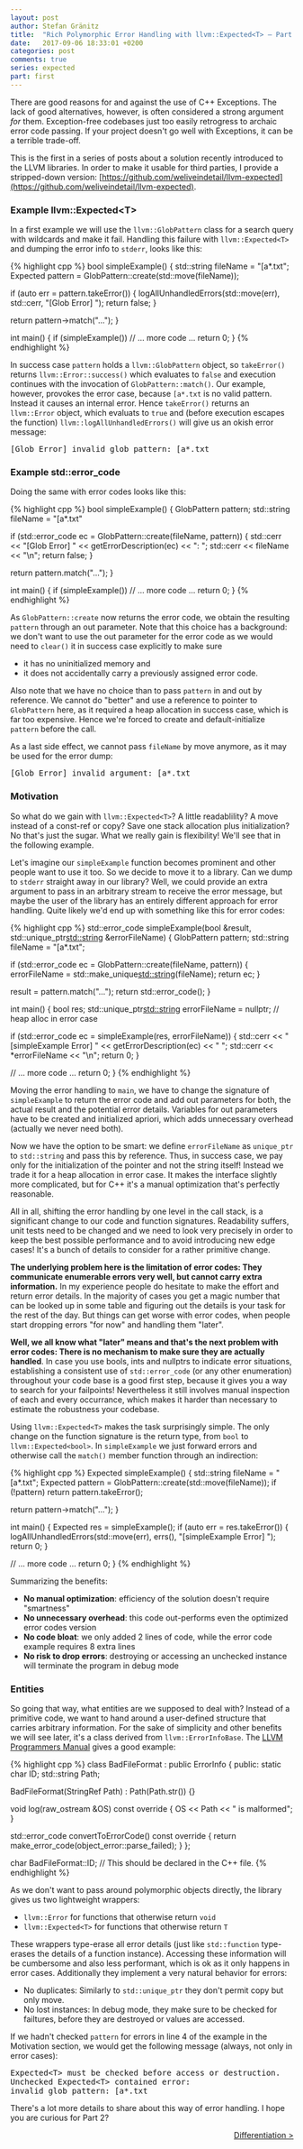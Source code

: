 ```yaml
---
layout: post
author: Stefan Gränitz
title:  "Rich Polymorphic Error Handling with llvm::Expected<T> — Part 1"
date:   2017-09-06 18:33:01 +0200
categories: post
comments: true
series: expected
part: first
--- 
```


There are good reasons for and against the use of C++ Exceptions. The lack of good alternatives, however, is often considered a strong argument _for_ them. Exception-free codebases just too easily retrogress to archaic error code passing. If your project doesn't go well with Exceptions, it can be a terrible trade-off.

This is the first in a series of posts about a solution recently introduced to the LLVM libraries. In order to make it usable for third parties, I provide a stripped-down version: 
[https://github.com/weliveindetail/llvm-expected](https://github.com/weliveindetail/llvm-expected).

### Example llvm::Expected&lt;T&gt;

In a first example we will use the `llvm::GlobPattern` class for a search query with wildcards and make it fail. Handling this failure with `llvm::Expected<T>` and dumping the error info to `stderr`, looks like this:

{% highlight cpp %}
bool simpleExample() {
  std::string fileName = "[a*.txt";
  Expected<GlobPattern> pattern = GlobPattern::create(std::move(fileName));

  if (auto err = pattern.takeError()) {
    logAllUnhandledErrors(std::move(err), std::cerr, "[Glob Error] ");
    return false;
  }

  return pattern->match("...");
}

int main() {
  if (simpleExample())
    // ... more code ...
  return 0;
}
{% endhighlight %}

In success case `pattern` holds a `llvm::GlobPattern` object, so `takeError()` returns `llvm::Error::success()` which evaluates to `false` and execution continues with the invocation of `GlobPattern::match()`. Our example, however, provokes the error case, because `[a*.txt` is no valid pattern. Instead it causes an internal error. Hence `takeError()` returns an `llvm::Error` object, which evaluats to `true` and (before execution escapes the function) `llvm::logAllUnhandledErrors()` will give us an okish error message:

<pre>
[Glob Error] invalid glob pattern: [a*.txt
</pre>

### Example std::error_code

Doing the same with error codes looks like this:

{% highlight cpp %}
bool simpleExample() {
  GlobPattern pattern;
  std::string fileName = "[a*.txt"

  if (std::error_code ec = GlobPattern::create(fileName, pattern)) {
    std::cerr << "[Glob Error] " << getErrorDescription(ec) << ": ";
    std::cerr << fileName << "\n";
    return false;
  }

  return pattern.match("...");
}

int main() {
  if (simpleExample())
    // ... more code ...
  return 0;
}
{% endhighlight %}

As `GlobPattern::create` now returns the error code, we obtain the resulting `pattern` through an out parameter. Note that this choice has a background: we don't want to use the out parameter for the error code as we would need to `clear()` it in success case explicitly to make sure
* it has no uninitialized memory and 
* it does not accidentally carry a previously assigned error code.

Also note that we have no choice than to pass `pattern` in and out by reference. We cannot do "better" and use a reference to pointer to `GlobPattern` here, as it required a heap allocation in success case, which is far too expensive. Hence we're forced to create and default-initialize `pattern` before the call. 

As a last side effect, we cannot pass `fileName` by move anymore, as it may be used for the error dump:

<pre>
[Glob Error] invalid_argument: [a*.txt
</pre>

### Motivation

So what do we gain with `llvm::Expected<T>`? A little readablility? A move instead of a const-ref or copy? Save one stack allocation plus initialization? No that's just the sugar. What we really gain is flexibility! We'll see that in the following example.

Let's imagine our `simpleExample` function becomes prominent and other people want to use it too. So we decide to move it to a library. Can we dump to `stderr` straight away in our library? Well, we could provide an extra argument to pass in an arbitrary stream to receive the error message, but maybe the user of the library has an entirely different approach for error handling. Quite likely we'd end up with something like this for error codes:

{% highlight cpp %}
std::error_code simpleExample(bool &result, 
                              std::unique_ptr<std::string> &errorFileName) {
  GlobPattern pattern;
  std::string fileName = "[a*.txt";

  if (std::error_code ec = GlobPattern::create(fileName, pattern)) {
    errorFileName = std::make_unique<std::string>(fileName);
    return ec;
  }

  result = pattern.match("...");
  return std::error_code();
}

int main() {
  bool res;
  std::unique_ptr<std::string> errorFileName = nullptr; // heap alloc in error case

  if (std::error_code ec = simpleExample(res, errorFileName)) {
    std::cerr << "[simpleExample Error] " << getErrorDescription(ec) << " ";
    std::cerr << *errorFileName << "\n";
    return 0;
  }

  // ... more code ...
  return 0;
}
{% endhighlight %}

Moving the error handling to `main`, we have to change the signature of `simpleExample` to return the error code and add out parameters for both, the actual result and the potential error details. Variables for out parameters have to be created and initialized apriori, which adds unnecessary overhead (actually we never need both).

Now we have the option to be smart: we define `errorFileName` as `unique_ptr` to `std::string` and pass this by reference. Thus, in success case, we pay only for the initialization of the pointer and not the string itself! Instead we trade it for a heap allocation in error case. It makes the interface slightly more complicated, but for C++ it's a manual optimization that's perfectly reasonable.

All in all, shifting the error handling by one level in the call stack, is a significant change to our code and function signatures. Readability suffers, unit tests need to be changed and we need to look very precisely in order to keep the best possible performance and to avoid introducing new edge cases! It's a bunch of details to consider for a rather primitive change.

**The underlying problem here is the limitation of error codes: They communicate enumerable errors very well, but cannot carry extra information.** In my experience people do hesitate to make the effort and return error details. In the majority of cases you get a magic number that can be looked up in some table and figuring out the details is your task for the rest of the day. But things can get worse with error codes, when people start dropping errors "for now" and handling them "later".

**Well, we all know what "later" means and that's the next problem with error codes: There is no mechanism to make sure they are actually handled**. In case you use bools, ints and nullptrs to indicate error situations, establishing a consistent use of `std::error_code` (or any other enumeration) throughout your code base is a good first step, because it gives you a way to search for your failpoints! Nevertheless it still involves manual inspection of each and every occurrance, which makes it harder than necessary to estimate the robustness your codebase.

Using `llvm::Expected<T>` makes the task surprisingly simple. The only change on the function signature is the return type, from `bool` to `llvm::Expected<bool>`. In `simpleExample` we just forward errors and otherwise call the `match()` member function through an indirection:

{% highlight cpp %}
Expected<bool> simpleExample() {
  std::string fileName = "[a*.txt";
  Expected<GlobPattern> pattern = GlobPattern::create(std::move(fileName));
  if (!pattern)
    return pattern.takeError();

  return pattern->match("...");
}

int main() {
  Expected<bool> res = simpleExample();
  if (auto err = res.takeError()) {
    logAllUnhandledErrors(std::move(err), errs(), "[simpleExample Error] ");
    return 0;
  }

  // ... more code ...
  return 0;
}
{% endhighlight %}

Summarizing the benefits:

* **No manual optimization**: efficiency of the solution doesn't require "smartness"
* **No unnecessary overhead**: this code out-performs even the optimized error codes version
* **No code bloat**: we only added 2 lines of code, while the error code example requires 8 extra lines
* **No risk to drop errors**: destroying or accessing an unchecked instance will terminate the program in debug mode

### Entities

So going that way, what entities are we supposed to deal with? Instead of a primitive code, we want to hand around a user-defined structure that carries arbitrary information. For the sake of simplicity and other benefits we will see later, it's a class derived from `llvm::ErrorInfoBase`. The [LLVM Programmers Manual](http://llvm.org/docs/ProgrammersManual.html) gives a good example:

{% highlight cpp %}
class BadFileFormat : public ErrorInfo<BadFileFormat> {
public:
  static char ID;
  std::string Path;

  BadFileFormat(StringRef Path) : Path(Path.str()) {}

  void log(raw_ostream &OS) const override {
    OS << Path << " is malformed";
  }

  std::error_code convertToErrorCode() const override {
    return make_error_code(object_error::parse_failed);
  }
};

char BadFileFormat::ID; // This should be declared in the C++ file.
{% endhighlight %}

As we don't want to pass around polymorphic objects directly, the library gives us two lightweight wrappers: 

* `llvm::Error` for functions that otherwise return `void`
* `llvm::Expected<T>` for functions that otherwise return `T`

These wrappers type-erase all error details (just like `std::function` type-erases the details of a function instance). Accessing these information will be cumbersome and also less performant, which is ok as it only happens in error cases. Additionally they implement a very natural behavior for errors:

* No duplicates: Similarly to `std::unique_ptr` they don't permit copy but only move.
* No lost instances: In debug mode, they make sure to be checked for failtures, before they are destroyed or values are accessed.

If we hadn't checked `pattern` for errors in line 4 of the example in the Motivation section, we would get the following message (always, not only in error cases):

<pre>
Expected&lt;T&gt; must be checked before access or destruction.
Unchecked Expected&lt;T&gt; contained error:
invalid glob pattern: [a*.txt
</pre>

There's a lot more details to share about this way of error handling. I hope you are curious for Part 2?

<a href="/blog/post/2017/09/07/llvm-expected-differentiation.html" style="float: right;">Differentiation &gt;</a>
<br>
